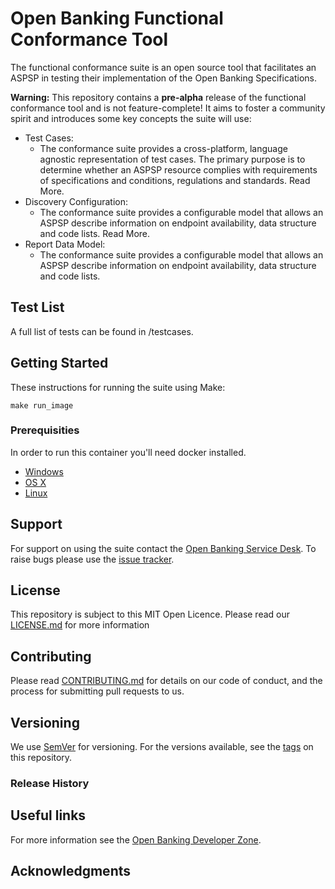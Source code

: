# Open Banking Functional Conformance Tool

The functional conformance suite is an open source tool that facilitates an ASPSP in testing their implementation of the Open Banking Specifications.

**Warning:** This repository contains a **pre-alpha** release of the functional conformance tool and is not feature-complete! It aims to foster a community spirit and introduces some key concepts the suite will use:


* Test Cases:
    * The conformance suite provides a cross-platform, language agnostic representation of test cases. The primary purpose is to determine whether an ASPSP resource complies with requirements of specifications and conditions, regulations and standards. Read More.
* Discovery Configuration:
    * The conformance suite provides a configurable model that allows an ASPSP describe information on endpoint availability, data structure and code lists. Read More.
* Report Data Model:
    * The conformance suite provides a configurable model that allows an ASPSP describe information on endpoint availability, data structure and code lists. 

## Test List

A full list of tests can be found in /testcases.

## Getting Started

These instructions for running the suite using Make:

    make run_image

### Prerequisities

In order to run this container you'll need docker installed.

* [Windows](https://docs.docker.com/windows/started)
* [OS X](https://docs.docker.com/mac/started/)
* [Linux](https://docs.docker.com/linux/started/)

## Support

For support on using the suite contact the [Open Banking Service Desk](). To raise bugs please use the [issue tracker]().

## License

This repository is subject to this MIT Open Licence. Please read our [LICENSE.md](LICENSE.md) for more information

## Contributing
Please read [CONTRIBUTING.md](CONTRIBUTING.md) for details on our code of conduct, and the process for submitting pull requests to us.

## Versioning
We use [SemVer](https://semver.org/) for versioning. For the versions available, see the [tags]() on this repository.

### Release History

## Useful links

For more information see the [Open Banking Developer Zone](https://openbanking.atlassian.net/wiki/spaces/DZ/overview).

## Acknowledgments